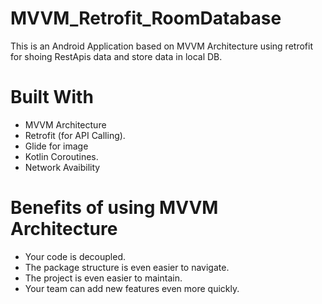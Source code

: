 # MVVM_Retrofit_RoomDatabase

This is an Android Application based on MVVM Architecture using retrofit for shoing RestApis data and store data in local DB.


# Built With
+ MVVM Architecture
+ Retrofit (for API Calling).
+ Glide for image
+ Kotlin Coroutines.
+ Network Avaibility

# Benefits of using MVVM Architecture
+ Your code is decoupled.
+ The package structure is even easier to navigate.
+ The project is even easier to maintain.
+ Your team can add new features even more quickly.
